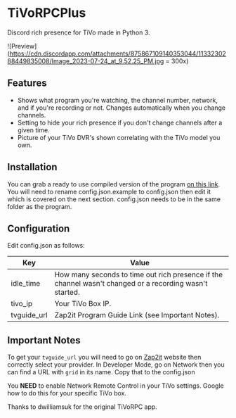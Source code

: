 # TiVoRPCPlus
Discord rich presence for TiVo made in Python 3.

![Preview](https://cdn.discordapp.com/attachments/875867109140353044/1133230288449835008/Image_2023-07-24_at_9.52.25_PM.jpg = 300x)

## Features
- Shows what program you're watching, the channel number, network, and if you're recording or not. Changes automatically when you change channels.
- Setting to hide your rich presence if you don't change channels after a given time.
- Picture of your TiVo DVR's shown correlating with the TiVo model you own.

## Installation
You can grab a ready to use compiled version of the program [on this link](https://github.com/larsenv/TiVoRPCPlus/releases/latest). You will need to rename config.json.example to config.json then edit it which is covered on the next section. config.json needs to be in the same folder as the program.

## Configuration
Edit config.json as follows:

| Key | Value |
| ------ | ------ |
| idle_time | How many seconds to time out rich presence if the channel wasn't changed or a recording wasn't started. |
| tivo_ip | Your TiVo Box IP. |
| tvguide_url | Zap2it Program Guide Link (see Important Notes). |

## Important Notes

To get your `tvguide_url` you will need to go on [Zap2it](https://tvschedule.zap2it.com/) website then correctly select your provider. In Developer Mode, go on Network then you can find a URL with `grid` in its name. Copy that to the config.json

You __NEED__ to enable Network Remote Control in your TiVo settings. Google how to do this for your specific TiVo box.

Thanks to dwilliamsuk for the original TiVoRPC app.